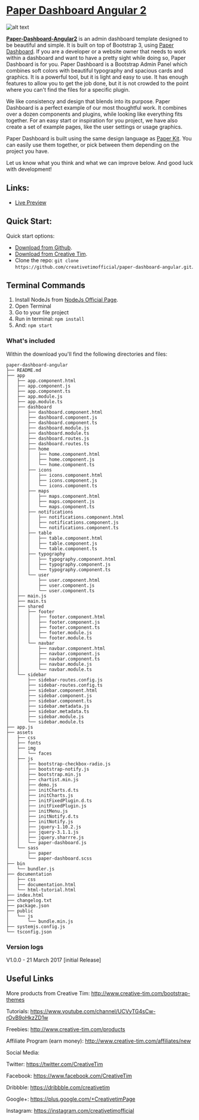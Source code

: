 # [Paper Dashboard Angular 2](https://paper-dashboard-angular.herokuapp.com/)

![alt text](http://s3.amazonaws.com/creativetim_bucket/products/51/original/opt_pd_angular_thumbnail.jpg "Paper Dashboard Free")

**[Paper-Dashboard-Angular2](https://paper-dashboard-angular.herokuapp.com/)** is an admin dashboard template designed to be beautiful and simple. It is built on top of Bootstrap 3, using [Paper Dashboard](http://www.creative-tim.com/product/paper-dashboard). If you are a developer or a website owner that needs to work within a dashboard and want to have a pretty sight while doing so, Paper Dashboard is for you. Paper Dashboard is a Bootstrap Admin Panel which combines soft colors with beautiful typography and spacious cards and graphics. It is a powerful tool, but it is light and easy to use. It has enough features to allow you to get the job done, but it is not crowded to the point where you can't find the files for a specific plugin.

We like consistency and design that blends into its purpose. Paper Dashboard is a perfect example of our most thoughtful work. It combines over a dozen components and plugins, while looking like everything fits together. For an easy start or inspiration for you project, we have also create a set of example pages, like the user settings or usage graphics.

Paper Dashboard is built using the same design language as [Paper Kit](http://www.creative-tim.com/product/paper-kit). You can easily use them together, or pick between them depending on the project you have.

Let us know what you think and what we can improve below. And good luck with development!



## Links:

+ [Live Preview](https://paper-dashboard-angular.herokuapp.com/)

## Quick Start:

Quick start options:

+ [Download from Github](https://github.com/creativetimofficial/paper-dashboard-angular/archive/master.zip).
+ [Download from Creative Tim](http://www.creative-tim.com/product/paper-dashboard-angular2).
+ Clone the repo: `git clone https://github.com/creativetimofficial/paper-dashboard-angular.git`.

## Terminal Commands

1. Install NodeJs from [NodeJs Official Page](https://nodejs.org/en).
2. Open Terminal
3. Go to your file project
4. Run in terminal: ```npm install```
5. And: ```npm start```

### What's included

Within the download you'll find the following directories and files:

```
paper-dashboard-angular
├── README.md
├── app
│   ├── app.component.html
│   ├── app.component.js
│   ├── app.component.ts
│   ├── app.module.js
│   ├── app.module.ts
│   ├── dashboard
│   │   ├── dashboard.component.html
│   │   ├── dashboard.component.js
│   │   ├── dashboard.component.ts
│   │   ├── dashboard.module.js
│   │   ├── dashboard.module.ts
│   │   ├── dashboard.routes.js
│   │   ├── dashboard.routes.ts
│   │   ├── home
│   │   │   ├── home.component.html
│   │   │   ├── home.component.js
│   │   │   └── home.component.ts
│   │   ├── icons
│   │   │   ├── icons.component.html
│   │   │   ├── icons.component.js
│   │   │   └── icons.component.ts
│   │   ├── maps
│   │   │   ├── maps.component.html
│   │   │   ├── maps.component.js
│   │   │   └── maps.component.ts
│   │   ├── notifications
│   │   │   ├── notifications.component.html
│   │   │   ├── notifications.component.js
│   │   │   └── notifications.component.ts
│   │   ├── table
│   │   │   ├── table.component.html
│   │   │   ├── table.component.js
│   │   │   └── table.component.ts
│   │   ├── typography
│   │   │   ├── typography.component.html
│   │   │   ├── typography.component.js
│   │   │   └── typography.component.ts
│   │   └── user
│   │       ├── user.component.html
│   │       ├── user.component.js
│   │       └── user.component.ts
│   ├── main.js
│   ├── main.ts
│   ├── shared
│   │   ├── footer
│   │   │   ├── footer.component.html
│   │   │   ├── footer.component.js
│   │   │   ├── footer.component.ts
│   │   │   ├── footer.module.js
│   │   │   └── footer.module.ts
│   │   └── navbar
│   │       ├── navbar.component.html
│   │       ├── navbar.component.js
│   │       ├── navbar.component.ts
│   │       ├── navbar.module.js
│   │       └── navbar.module.ts
│   └── sidebar
│       ├── sidebar-routes.config.js
│       ├── sidebar-routes.config.ts
│       ├── sidebar.component.html
│       ├── sidebar.component.js
│       ├── sidebar.component.ts
│       ├── sidebar.metadata.js
│       ├── sidebar.metadata.ts
│       ├── sidebar.module.js
│       └── sidebar.module.ts
├── app.js
├── assets
│   ├── css
│   ├── fonts
│   ├── img
│   │   └── faces
│   ├── js
│   │   ├── bootstrap-checkbox-radio.js
│   │   ├── bootstrap-notify.js
│   │   ├── bootstrap.min.js
│   │   ├── chartist.min.js
│   │   ├── demo.js
│   │   ├── initCharts.d.ts
│   │   ├── initCharts.js
│   │   ├── initFixedPlugin.d.ts
│   │   ├── initFixedPlugin.js
│   │   ├── initMenu.js
│   │   ├── initNotify.d.ts
│   │   ├── initNotify.js
│   │   ├── jquery-1.10.2.js
│   │   ├── jquery-3.1.1.js
│   │   ├── jquery.sharrre.js
│   │   └── paper-dashboard.js
│   └── sass
│       ├── paper
│       └── paper-dashboard.scss
├── bin
│   └── bundler.js
├── documentation
│   ├── css
│   ├── documentation.html
│   └── html-tutorial.html
├── index.html
├── changelog.txt
├── package.json
├── public
│   └── js
│       └── bundle.min.js
├── systemjs.config.js
└── tsconfig.json

```

### Version logs

V1.0.0 - 21 March 2017 [initial Release]

## Useful Links

More products from Creative Tim: <http://www.creative-tim.com/bootstrap-themes>

Tutorials: <https://www.youtube.com/channel/UCVyTG4sCw-rOvB9oHkzZD1w>

Freebies: <http://www.creative-tim.com/products>

Affiliate Program (earn money): <http://www.creative-tim.com/affiliates/new>

Social Media:

Twitter: <https://twitter.com/CreativeTim>

Facebook: <https://www.facebook.com/CreativeTim>

Dribbble: <https://dribbble.com/creativetim>

Google+: <https://plus.google.com/+CreativetimPage>

Instagram: <https://instagram.com/creativetimofficial>
